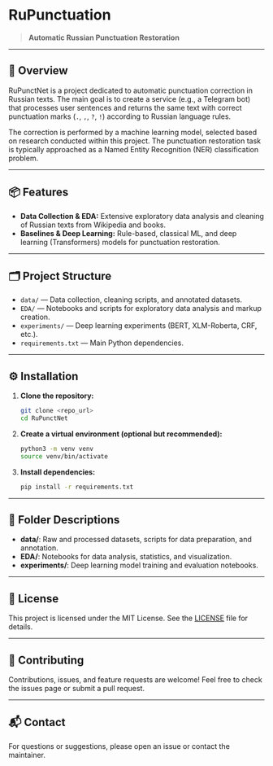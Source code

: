# RuPunctuation

> **Automatic Russian Punctuation Restoration**

---

## 🚀 Overview
RuPunctNet is a project dedicated to automatic punctuation correction in Russian texts. The main goal is to create a service (e.g., a Telegram bot) that processes user sentences and returns the same text with correct punctuation marks (`.`, `,`, `?`, `!`) according to Russian language rules.

The correction is performed by a machine learning model, selected based on research conducted within this project. The punctuation restoration task is typically approached as a Named Entity Recognition (NER) classification problem.

---

## 📦 Features
- **Data Collection & EDA:** Extensive exploratory data analysis and cleaning of Russian texts from Wikipedia and books.
- **Baselines & Deep Learning:** Rule-based, classical ML, and deep learning (Transformers) models for punctuation restoration.
---

## 🗂️ Project Structure
- `data/` — Data collection, cleaning scripts, and annotated datasets.
- `EDA/` — Notebooks and scripts for exploratory data analysis and markup creation.
- `experiments/` — Deep learning experiments (BERT, XLM-Roberta, CRF, etc.).
- `requirements.txt` — Main Python dependencies.

---

## ⚙️ Installation

1. **Clone the repository:**
   ```bash
   git clone <repo_url>
   cd RuPunctNet
   ```
2. **Create a virtual environment (optional but recommended):**
   ```bash
   python3 -m venv venv
   source venv/bin/activate
   ```
3. **Install dependencies:**
   ```bash
   pip install -r requirements.txt
   ```

---

## 📁 Folder Descriptions
- **data/**: Raw and processed datasets, scripts for data preparation, and annotation.
- **EDA/**: Notebooks for data analysis, statistics, and visualization.
- **experiments/**: Deep learning model training and evaluation notebooks.

---

## 📜 License
This project is licensed under the MIT License. See the [LICENSE](LICENSE) file for details.

---

## 🤝 Contributing
Contributions, issues, and feature requests are welcome! Feel free to check the issues page or submit a pull request.

---

## 📬 Contact
For questions or suggestions, please open an issue or contact the maintainer.
